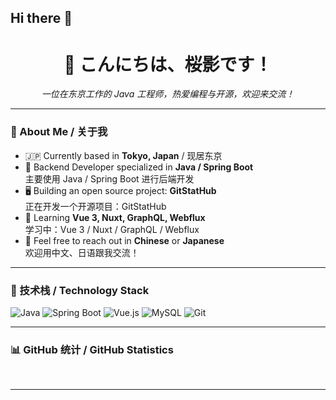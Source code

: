 ## Hi there 👋

<h1 align="center">🌸 こんにちは、桜影です！</h1>
<p align="center">
  <em>一位在东京工作的 Java 工程师，热爱编程与开源，欢迎来交流！</em>
</p>

---

### 🚀 About Me / 关于我

- 🇯🇵 Currently based in **Tokyo, Japan** / 现居东京  
- 💼 Backend Developer specialized in **Java / Spring Boot**  
  主要使用 Java / Spring Boot 进行后端开发  
- 🖥️ Building an open source project: **GitStatHub**  
  正在开发一个开源项目：GitStatHub  
- 🌱 Learning **Vue 3, Nuxt, GraphQL, Webflux**  
  学习中：Vue 3 / Nuxt / GraphQL / Webflux  
- 💬 Feel free to reach out in **Chinese** or **Japanese**  
  欢迎用中文、日语跟我交流！

---

### 🧰 技术栈 / Technology Stack

![Java](https://img.shields.io/badge/Java-ED8B00?style=flat&logo=openjdk&logoColor=white)
![Spring Boot](https://img.shields.io/badge/Spring_Boot-6DB33F?style=flat&logo=spring-boot&logoColor=white)
![Vue.js](https://img.shields.io/badge/Vue.js-35495E?style=flat&logo=vue.js)
![MySQL](https://img.shields.io/badge/MySQL-4479A1?style=flat&logo=mysql&logoColor=white)
![Git](https://img.shields.io/badge/Git-F05032?style=flat&logo=git&logoColor=white)

---

### 📊 GitHub 统计 / GitHub Statistics

<div id="stat" align="center">
    <img src="https://github-profile-summary-cards.vercel.app/api/cards/profile-details?username=VerneZhong&theme=tokyonight" alt=""/>
    <img src="https://github-profile-summary-cards.vercel.app/api/cards/most-commit-language?username=VerneZhong&theme=tokyonight" alt=""/>
    <img src="https://github-profile-summary-cards.vercel.app/api/cards/stats?username=VerneZhong&theme=tokyonight" alt=""/>
    <img align="center" src="https://github-readme-streak-stats.herokuapp.com/?user=VerneZhong&theme=tokyonight" alt="" />
</div>

---
